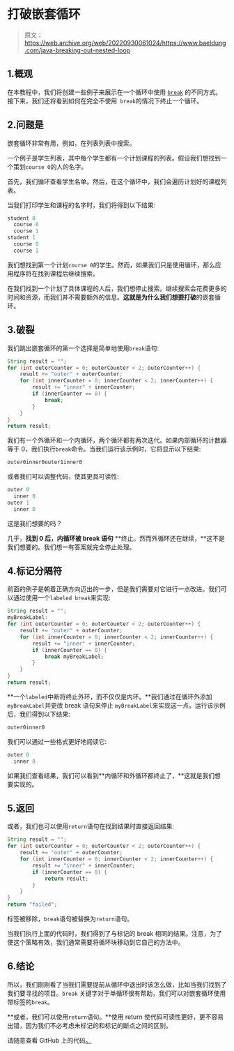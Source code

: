 # 打破嵌套循环

> 原文：<https://web.archive.org/web/20220930061024/https://www.baeldung.com/java-breaking-out-nested-loop>

## 1.概观

在本教程中，我们将创建一些例子来展示在一个循环中使用 [`break`](/web/20221205173945/https://www.baeldung.com/java-continue-and-break) 的不同方式。接下来，我们还将看到如何在完全不使用` break`的情况下终止一个循环。

## 2.问题是

嵌套循环非常有用，例如，在列表列表中搜索。

一个例子是学生列表，其中每个学生都有一个计划课程的列表。假设我们想找到一个策划`course 0`的人的名字。

首先，我们循环查看学生名单。然后，在这个循环中，我们会遍历计划好的课程列表。

当我们打印学生和课程的名字时，我们将得到以下结果:

```java
student 0
  course 0
  course 1
student 1
  course 0
  course 1
```

我们想找到第一个计划`course 0`的学生。然而，如果我们只是使用循环，那么应用程序将在找到课程后继续搜索。

在我们找到一个计划了具体课程的人后，我们想停止搜索。继续搜索会花费更多的时间和资源，而我们并不需要额外的信息。**这就是为什么我们想要打破**的嵌套循环。

## 3.破裂

我们跳出嵌套循环的第一个选择是简单地使用`break`语句:

```java
String result = "";
for (int outerCounter = 0; outerCounter < 2; outerCounter++) {
    result += "outer" + outerCounter;
    for (int innerCounter = 0; innerCounter < 2; innerCounter++) {
        result += "inner" + innerCounter;
        if (innerCounter == 0) {
            break;
        }
    }
}
return result;
```

我们有一个外循环和一个内循环，两个循环都有两次迭代。如果内部循环的计数器等于 0，我们执行`break`命令。当我们运行该示例时，它将显示以下结果:

```java
outer0inner0outer1inner0
```

或者我们可以调整代码，使其更具可读性:

```java
outer 0
  inner 0
outer 1
  inner 0
```

这是我们想要的吗？

几乎，**找到 0 后，内循环被 break 语句** **终止。然而外循环还在继续，**这不是我们想要的。我们想一有答案就完全停止处理。

## 4.标记分隔符

前面的例子是朝着正确方向迈出的一步，但是我们需要对它进行一点改进。我们可以通过使用一个`labeled break`来实现:

```java
String result = "";
myBreakLabel:
for (int outerCounter = 0; outerCounter < 2; outerCounter++) {
    result += "outer" + outerCounter;
    for (int innerCounter = 0; innerCounter < 2; innerCounter++) {
        result += "inner" + innerCounter;
        if (innerCounter == 0) {
            break myBreakLabel;
        }
    }
}
return result;
```

**一个`labeled`中断将终止外环，而不仅仅是内环。**我们通过在循环外添加`myBreakLabel`并更改 break 语句来停止 `myBreakLabel`来实现这一点。运行该示例后，我们得到以下结果:

```java
outer0inner0
```

我们可以通过一些格式更好地阅读它:

```java
outer 0
  inner 0
```

如果我们查看结果，我们可以看到**内循环和外循环都终止了，**这就是我们想要实现的。

## 5.返回

或者，我们也可以使用`return`语句在找到结果时直接返回结果:

```java
String result = "";
for (int outerCounter = 0; outerCounter < 2; outerCounter++) {
    result += "outer" + outerCounter;
    for (int innerCounter = 0; innerCounter < 2; innerCounter++) {
        result += "inner" + innerCounter;
        if (innerCounter == 0) {
            return result;
        }
    }
}
return "failed";
```

标签被移除，`break`语句被替换为`return`语句。

当我们执行上面的代码时，我们得到了与标记的 break 相同的结果。注意，为了使这个策略有效，我们通常需要将循环块移动到它自己的方法中。

## 6.结论

所以，我们刚刚看了当我们需要提前从循环中退出时该怎么做，比如当我们找到了我们要寻找的项目。`break` 关键字对于单循环很有帮助，我们可以对嵌套循环使用带标签的`break`。

**或者，我们可以使用`return`语句。**使用 return 使代码可读性更好，更不容易出错，因为我们不必考虑未标记的和标记的断点之间的区别。

请随意查看 GitHub 上的代码[。](https://web.archive.org/web/20221205173945/https://github.com/eugenp/tutorials/tree/master/core-java-modules/core-java-lang-syntax)